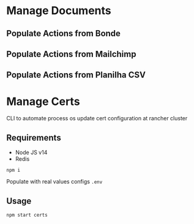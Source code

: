 # Manage Documents

## Populate Actions from Bonde

## Populate Actions from Mailchimp

## Populate Actions from Planilha CSV

# Manage Certs

CLI to automate process os update cert configuration at rancher cluster

## Requirements

- Node JS v14
- Redis

`npm i`

Populate with real values configs `.env`

## Usage

`npm start certs`
